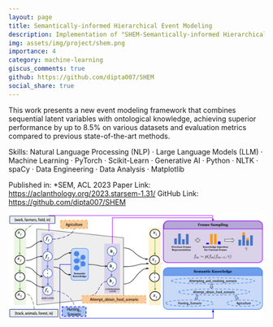 ```yaml
---
layout: page
title: Semantically-informed Hierarchical Event Modeling
description: Implementation of "SHEM-Semantically-informed Hierarchical Event Modeling"
img: assets/img/project/shem.png
importance: 4
category: machine-learning
giscus_comments: true
github: https://github.com/dipta007/SHEM
social_share: true
---
```


This work presents a new event modeling framework that combines sequential latent variables with ontological knowledge, achieving superior performance by up to 8.5% on various datasets and evaluation metrics compared to previous state-of-the-art methods.

Skills: Natural Language Processing (NLP) · Large Language Models (LLM) · Machine Learning · PyTorch · Scikit-Learn · Generative AI · Python · NLTK · spaCy · Data Engineering · Data Analysis · Matplotlib

Published in: *SEM, ACL 2023
Paper Link: https://aclanthology.org/2023.starsem-1.31/
GitHub Link: https://github.com/dipta007/SHEM

![SHEM flowchart](../assets/img/project/shem.png)

